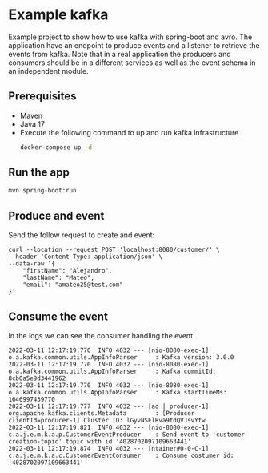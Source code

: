 # Example kafka
Example project to show how to use kafka with spring-boot and avro.
The application have an endpoint to produce events and a listener to retrieve the events from kafka.
Note that in a real application the producers and consumers should be in a different services as well as the event schema in an independent module.

## Prerequisites
* Maven
* Java 17
* Execute the following command to up and run kafka infrastructure
    ```bash
    docker-compose up -d
    ```

## Run the app
```bash
mvn spring-boot:run
```

## Produce and event
Send the follow request to create and event:
```
curl --location --request POST 'localhost:8080/customer/' \
--header 'Content-Type: application/json' \
--data-raw '{
    "firstName": "Alejandro",
    "lastName": "Mateo",
    "email": "amateo25@test.com"
}'
```

## Consume the event
In the logs we can see the consumer handling the event
```
2022-03-11 12:17:19.770  INFO 4032 --- [nio-8080-exec-1] o.a.kafka.common.utils.AppInfoParser     : Kafka version: 3.0.0
2022-03-11 12:17:19.770  INFO 4032 --- [nio-8080-exec-1] o.a.kafka.common.utils.AppInfoParser     : Kafka commitId: 8cb0a5e9d3441962
2022-03-11 12:17:19.770  INFO 4032 --- [nio-8080-exec-1] o.a.kafka.common.utils.AppInfoParser     : Kafka startTimeMs: 1646997439770
2022-03-11 12:17:19.777  INFO 4032 --- [ad | producer-1] org.apache.kafka.clients.Metadata        : [Producer clientId=producer-1] Cluster ID: lGyvNSElRva9tdQVJsvYtw
2022-03-11 12:17:19.821  INFO 4032 --- [nio-8080-exec-1] c.a.j.e.m.k.a.p.CustomerEventProducer    : Send event to 'customer-creation-topic' topic with id '4028702097109663441'
2022-03-11 12:17:19.874  INFO 4032 --- [ntainer#0-0-C-1] c.a.j.e.m.k.a.c.CustomerEventConsumer    : Consume costumer id: '4028702097109663441'

```

